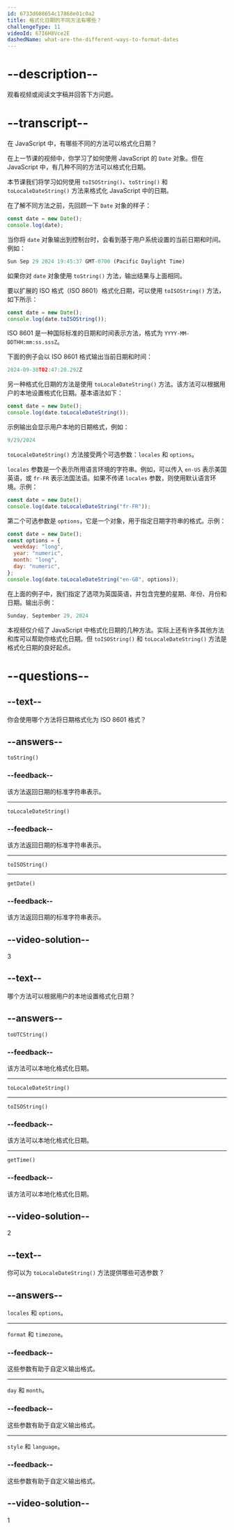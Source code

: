 ```yaml
---
id: 6733d608654c17868e01c0a2
title: 格式化日期的不同方法有哪些？
challengeType: 11
videoId: 67I6H8Vce2E
dashedName: what-are-the-different-ways-to-format-dates
---
```


# --description--

观看视频或阅读文字稿并回答下方问题。

# --transcript--

在 JavaScript 中，有哪些不同的方法可以格式化日期？

在上一节课的视频中，你学习了如何使用 JavaScript 的 `Date` 对象。但在 JavaScript 中，有几种不同的方法可以格式化日期。

本节课我们将学习如何使用 `toISOString()`、`toString()` 和 `toLocaleDateString()` 方法来格式化 JavaScript 中的日期。

在了解不同方法之前，先回顾一下 `Date` 对象的样子：

```js
const date = new Date();
console.log(date);
```

当你将 `date` 对象输出到控制台时，会看到基于用户系统设置的当前日期和时间。例如：

```js
Sun Sep 29 2024 19:45:37 GMT-0700 (Pacific Daylight Time)
```

如果你对 `date` 对象使用 `toString()` 方法，输出结果与上面相同。

要以扩展的 ISO 格式（ISO 8601）格式化日期，可以使用 `toISOString()` 方法，如下所示：

```js
const date = new Date();
console.log(date.toISOString());
```

ISO 8601 是一种国际标准的日期和时间表示方法，格式为 `YYYY-MM-DDTHH:mm:ss.sssZ`。

下面的例子会以 ISO 8601 格式输出当前日期和时间：

```js
2024-09-30T02:47:20.292Z
```

另一种格式化日期的方法是使用 `toLocaleDateString()` 方法。该方法可以根据用户的本地设置格式化日期。基本语法如下：

```js
const date = new Date();
console.log(date.toLocaleDateString());
```

示例输出会显示用户本地的日期格式，例如：

```js
9/29/2024
```

`toLocaleDateString()` 方法接受两个可选参数：`locales` 和 `options`。

`locales` 参数是一个表示所用语言环境的字符串。例如，可以传入 `en-US` 表示美国英语，或 `fr-FR` 表示法国法语。如果不传递 `locales` 参数，则使用默认语言环境。示例：

```js
const date = new Date();
console.log(date.toLocaleDateString("fr-FR"));
```

第二个可选参数是 `options`，它是一个对象，用于指定日期字符串的格式。示例：

```js
const date = new Date();
const options = {
  weekday: "long",
  year: "numeric",
  month: "long",
  day: "numeric",
};
console.log(date.toLocaleDateString("en-GB", options));
```

在上面的例子中，我们指定了选项为英国英语，并包含完整的星期、年份、月份和日期。输出示例：

```js
Sunday, September 29, 2024
```

本视频仅介绍了 JavaScript 中格式化日期的几种方法。实际上还有许多其他方法和库可以帮助你格式化日期。但 `toISOString()` 和 `toLocaleDateString()` 方法是格式化日期的良好起点。

# --questions--

## --text--

你会使用哪个方法将日期格式化为 ISO 8601 格式？

## --answers--

`toString()`

### --feedback--

该方法返回日期的标准字符串表示。

---

`toLocaleDateString()`

### --feedback--

该方法返回日期的标准字符串表示。

---

`toISOString()`

---

`getDate()`

### --feedback--

该方法返回日期的标准字符串表示。

## --video-solution--

3

## --text--

哪个方法可以根据用户的本地设置格式化日期？

## --answers--

`toUTCString()`

### --feedback--

该方法可以本地化格式化日期。

---

`toLocaleDateString()`

---

`toISOString()`

### --feedback--

该方法可以本地化格式化日期。

---

`getTime()`

### --feedback--

该方法可以本地化格式化日期。

## --video-solution--

2

## --text--

你可以为 `toLocaleDateString()` 方法提供哪些可选参数？

## --answers--

`locales` 和 `options`。

---

`format` 和 `timezone`。

### --feedback--

这些参数有助于自定义输出格式。

---

`day` 和 `month`。

### --feedback--

这些参数有助于自定义输出格式。

---

`style` 和 `language`。

### --feedback--

这些参数有助于自定义输出格式。

## --video-solution--

1

